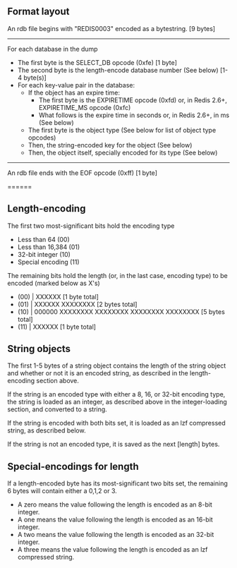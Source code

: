 ## Format layout

An rdb file begins with "REDIS0003" encoded as a bytestring. [9 bytes]

------

For each database in the dump

- The first byte is the SELECT_DB opcode (0xfe) [1 byte]
- The second byte is the length-encode database number (See below) [1-4 byte(s)]
- For each key-value pair in the database:
    - If the object has an expire time:
        - The first byte is the EXPIRETIME opcode (0xfd) or, in Redis 2.6+, EXPIRETIME_MS opcode (0xfc)
        - What follows is the expire time in seconds or, in Redis 2.6+, in ms (See below)
    - The first byte is the object type (See below for list of object type opcodes)
    - Then, the string-encoded key for the object (See below)
    - Then, the object itself, specially encoded for its type (See below)

------

An rdb file ends with the EOF opcode (0xff) [1 byte]

======

## Length-encoding

The first two most-significant bits hold the encoding type

- Less than 64 (00)
- Less than 16,384 (01)
- 32-bit integer (10)
- Special encoding (11)

The remaining bits hold the length (or, in the last case, encoding type) to be encoded (marked below as X's)

- (00) | XXXXXX [1 byte total]
- (01) | XXXXXX XXXXXXXX [2 bytes total]
- (10) | 000000 XXXXXXXX XXXXXXXX XXXXXXXX XXXXXXXX [5 bytes total]
- (11) | XXXXXX [1 byte total]



## String objects

The first 1-5 bytes of a string object contains the length of the string object and whether or not it is an encoded string, as described in the length-encoding section above.

If the string is an encoded type with either a 8, 16, or 32-bit encoding type, the string is loaded as an integer, as described above in the integer-loading section, and converted to a string.

If the string is encoded with both bits set, it is loaded as an lzf compressed string, as described below.

If the string is not an encoded type, it is saved as the next [length] bytes.

## Special-encodings for length

If a length-encoded byte has its most-significant two bits set, the remaining 6 bytes will contain either a 0,1,2 or 3.

- A zero means the value following the length is encoded as an 8-bit integer.
- A one means the value following the length is encoded as an 16-bit integer.
- A two means the value following the length is encoded as an 32-bit integer.
- A three means the value following the length is encoded as an lzf compressed string.
